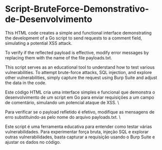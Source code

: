 # Script-BruteForce-Demonstrativo-de-Desenvolvimento

This HTML code creates a simple and functional interface demonstrating the development of a Go script to send requests to a comment field, simulating a potential XSS attack.

To verify if the reflected payload is effective, modify error messages by replacing them with the name of the file payloads.txt.

This script serves as an educational tool to understand how to test various vulnerabilities. To attempt brute-force attacks, SQL injection, and explore other vulnerabilities, simply capture the request using Burp Suite and adjust the data in the code.

Este código HTML cria uma interface simples e funcional que demonstra o desenvolvimento de um script em Go para enviar requisições a um campo de comentário, simulando um potencial ataque de XSS. \

Para verificar se o payload refletido é efetivo, modifique as mensagens de erro substituindo-as pelo nome do arquivo payloads.txt. \

Este script é uma ferramenta educativa para entender como testar várias vulnerabilidades. Para experimentar força bruta, injeção SQL e explorar outras vulnerabilidades, basta capturar a requisição usando o Burp Suite e ajustar os dados no código.
